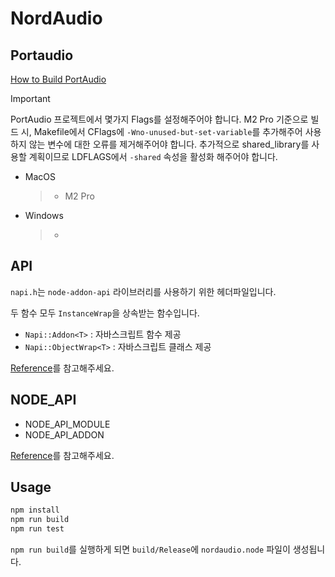 # NordAudio

## Portaudio

[How to Build PortAudio](https://files.portaudio.com/docs/v19-doxydocs/compile_mac_coreaudio.html)

> [!IMPORTANT]
> PortAudio 프로젝트에서 몇가지 Flags를 설정해주어야 합니다. M2 Pro 기준으로 빌드 시, Makefile에서 CFlags에 `-Wno-unused-but-set-variable`를 추가해주어 사용하지 않는 변수에 대한 오류를 제거해주어야 합니다. 추가적으로 shared_library를 사용할 계획이므로 LDFLAGS에서 `-shared` 속성을 활성화 해주어야 합니다.

- MacOS

  > - M2 Pro

- Windows

  > -

## API

`napi.h`는 `node-addon-api` 라이브러리를 사용하기 위한 헤더파일입니다.

두 함수 모두 `InstanceWrap`을 상속받는 함수입니다.

- `Napi::Addon<T>` : 자바스크립트 함수 제공
- `Napi::ObjectWrap<T>` : 자바스크립트 클래스 제공

[Reference](https://github.com/nodejs/node-addon-api/blob/main/doc/README.md)를 참고해주세요.

## NODE_API

- NODE_API_MODULE
- NODE_API_ADDON

[Reference](https://github.com/nodejs/node-addon-api/issues/1190)를 참고해주세요.

## Usage

```bash
npm install
npm run build
npm run test
```

`npm run build`를 실행하게 되면 `build/Release`에 `nordaudio.node` 파일이 생성됩니다.
